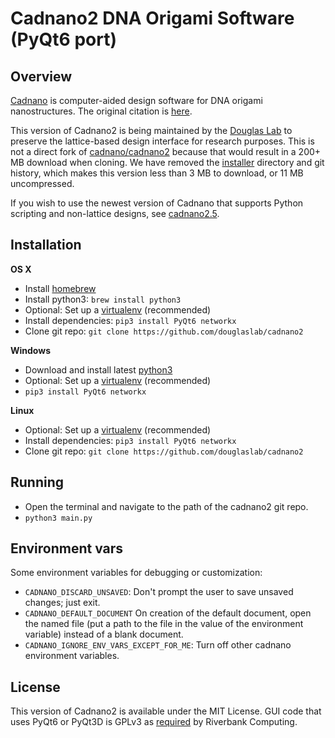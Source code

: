 # Cadnano2 DNA Origami Software (PyQt6 port)

## Overview
[Cadnano](http://cadnano.org/) is computer-aided design software for DNA origami nanostructures. The original citation is [here](https://academic.oup.com/nar/article/37/15/5001/2409858).

This version of Cadnano2 is being maintained by the [Douglas Lab](http://bionano.ucsf.edu/) to preserve the lattice-based design interface for research purposes. This is not a direct fork of [cadnano/cadnano2](https://github.com/cadnano/cadnano2) because that would result in a 200+ MB download when cloning. We have removed the [installer](https://github.com/cadnano/cadnano2/tree/master/installer) directory and git history, which makes this version less than 3 MB to download, or 11 MB uncompressed.

If you wish to use the newest version of Cadnano that supports Python scripting and non-lattice designs, see [cadnano2.5](https://github.com/cadnano/cadnano2.5/).

## Installation

**OS X**
* Install [homebrew](https://brew.sh/)
* Install python3: `brew install python3`
* Optional: Set up a [virtualenv](http://cadnano.readthedocs.io/en/master/virtualenv.html) (recommended)
* Install dependencies: `pip3 install PyQt6 networkx`
* Clone git repo: `git clone https://github.com/douglaslab/cadnano2`

**Windows**
* Download and install latest [python3](https://www.python.org/downloads/)
* Optional: Set up a [virtualenv](http://cadnano.readthedocs.io/en/master/virtualenv.html) (recommended)
* `pip3 install PyQt6 networkx`

**Linux**
* Optional: Set up a [virtualenv](http://cadnano.readthedocs.io/en/master/virtualenv.html) (recommended)
* Install dependencies: `pip3 install PyQt6 networkx`
* Clone git repo: `git clone https://github.com/douglaslab/cadnano2`

## Running
* Open the terminal and navigate to the path of the cadnano2 git repo.
* `python3 main.py`

## Environment vars

Some environment variables for debugging or customization:

* `CADNANO_DISCARD_UNSAVED`: Don't prompt the user to save unsaved changes; just exit.
* `CADNANO_DEFAULT_DOCUMENT` On creation of the default document, open the named file (put a path to the file in the value of the environment variable) instead of a blank document.
* `CADNANO_IGNORE_ENV_VARS_EXCEPT_FOR_ME`: Turn off other cadnano environment variables.

## License

This version of Cadnano2 is available under the MIT License.
GUI code that uses PyQt6 or PyQt3D is GPLv3 as [required](http://pyqt.sourceforge.net/Docs/PyQt6/introduction.html#license) by Riverbank Computing.
